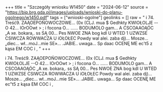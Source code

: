 +++
title = "Szczegóły wniosku W1450"
date = "2024-06-12"
source = "https://bip.brg.gda.pl/images/uploads/wnioski-do-planu-ogolnego/w1450.pdf"
tags = ["wnioski-ogolne"]
geolinks = []
raw = " i 74. Treść9. ZAĄOEPOŃOWOCZOWE... (0x (CLJ. mua $ Gedhkty KWIOŁOLJE --O 42... IOrOOwt > ; i focona O... ...... BODUMOLO gam... A CSCOAAOĄÓC „A xe. bokara,. ss SĄ 00... Pes NWOE ZNA bog kdl U WTED 1 UZWZSE CSIWCZA ROWWACZA U iOŁOŁEC Powdy wal alei. zaba dj)... Mosze... „diec... wł...moJ...mie SE»... .JABIE.. uwaga... Sp daac OCENĘ  ME ec't5 z kąsa EM COC i  ,  "
+++

 i
74. Treść9. ZAĄOEPOŃOWOCZOWE... (0x (CLJ. mua $ Gedhkty KWIOŁOLJE --O 42... IOrOOwt > ;
i
focona O... ...... BODUMOLO gam... A CSCOAAOĄÓC „A xe. bokara,. ss SĄ
00... Pes NWOE ZNA bog kdl U WTED 1 UZWZSE CSIWCZA ROWWACZA U iOŁOŁEC
Powdy wal alei. zaba dj)... Mosze... „diec... wł...moJ...mie SE»... .JABIE.. uwaga... Sp daac
OCENĘ  ME ec"t5 z kąsa EM COC i  , 



